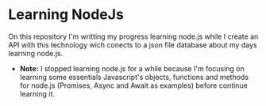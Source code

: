 # Learning NodeJs

On this repository I'm writting my progress learning node.js while I create an API with this technology wich conects to a json file database about my days learning node.js.

* **Note:** I stopped learning node.js for a while because I'm focusing on learning some essentials Javascript's objects, functions and methods for node.js (Promises, Async and Await as examples) before continue learning it.
